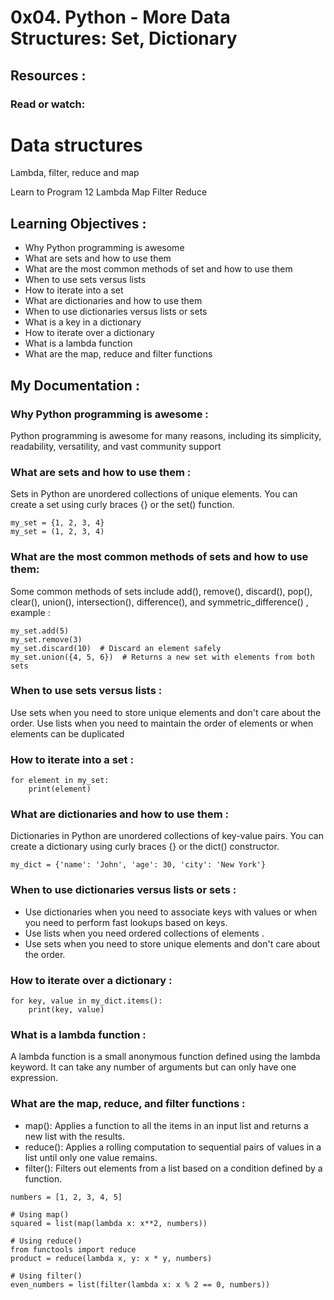 # 0x04. Python - More Data Structures: Set, Dictionary

## Resources :

### Read or watch:

<h1>Data structures</h1>
<p>Lambda, filter, reduce and map</p>
<p>Learn to Program 12 Lambda Map Filter Reduce</p>

## Learning Objectives :

<ul>
  <li>Why Python programming is awesome</li>
  <li>What are sets and how to use them</li>
  <li>What are the most common methods of set and how to use them</li>
  <li>When to use sets versus lists</li>
  <li>How to iterate into a set</li>
  <li>What are dictionaries and how to use them</li>
  <li>When to use dictionaries versus lists or sets</li>
  <li>What is a key in a dictionary</li>
  <li>How to iterate over a dictionary</li>
  <li>What is a lambda function</li>
  <li>What are the map, reduce and filter functions</li>
</ul>

## My Documentation : 

### Why Python programming is awesome :

<p> Python programming is awesome for many reasons, including its simplicity, readability, versatility, and vast community support </p>

### What are sets and how to use them :

Sets in Python are unordered collections of unique elements. You can create a set using curly braces {} or the set() function.

``` 
my_set = {1, 2, 3, 4}
my_set = (1, 2, 3, 4)

```

### What are the most common methods of sets and how to use them: 

<p> Some common methods of sets include add(), remove(), discard(), pop(), clear(), union(), intersection(), difference(), and symmetric_difference() , example : </p>

```
my_set.add(5)
my_set.remove(3)
my_set.discard(10)  # Discard an element safely
my_set.union({4, 5, 6})  # Returns a new set with elements from both sets

```

### When to use sets versus lists :

<p> Use sets when you need to store unique elements and don't care about the order. Use lists when you need to maintain the order of elements or when elements can be duplicated </p>

### How to iterate into a set : 

```
for element in my_set:
    print(element)

```

### What are dictionaries and how to use them : 

<p> Dictionaries in Python are unordered collections of key-value pairs. You can create a dictionary using curly braces {} or the dict() constructor. </p>

```
my_dict = {'name': 'John', 'age': 30, 'city': 'New York'}

```

### When to use dictionaries versus lists or sets : 

<ul>
    <li>
        Use dictionaries when you need to associate keys with values or when you need to perform fast lookups based on keys.
    </li>
    <li>
        Use lists when you need ordered collections of elements .
    </li>
    <li>
        Use sets when you need to store unique elements and don't care about the order.
    </li>

</ul>

### How to iterate over a dictionary : 

```
for key, value in my_dict.items():
    print(key, value)

```

### What is a lambda function :

<p> A lambda function is a small anonymous function defined using the lambda keyword. It can take any number of arguments but can only have one expression. </p>

### What are the map, reduce, and filter functions :

<ul>
  <li>map(): Applies a function to all the items in an input list and returns a new list with the results.</li>
  <li>reduce(): Applies a rolling computation to sequential pairs of values in a list until only one value remains.</li>
  <li>filter(): Filters out elements from a list based on a condition defined by a function.</li>
</ul>

```
numbers = [1, 2, 3, 4, 5]

# Using map()
squared = list(map(lambda x: x**2, numbers))

# Using reduce()
from functools import reduce
product = reduce(lambda x, y: x * y, numbers)

# Using filter()
even_numbers = list(filter(lambda x: x % 2 == 0, numbers))

```